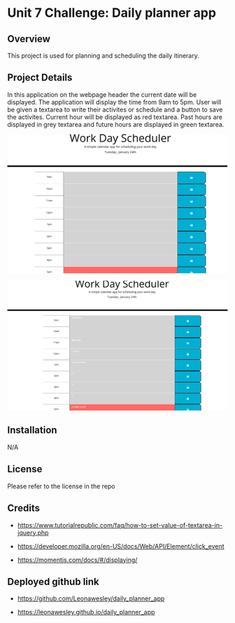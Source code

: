 # Unit 7 Challenge: Daily planner app

## Overview

This project is used for planning and scheduling the daily itinerary.

## Project Details
In this application on the webpage header the current date will be displayed. The application will display the time from 9am to 5pm. User will be given a textarea to write their activites or schedule and a button to save the activites. Current hour will be displayed as red textarea. Past hours are displayed in grey textarea and future hours are displayed in green textarea.

![Daily planner app demo](./assests/images/planner_output.png)

![Daily planner app output](./assests/images/daily_planner_output.png)

## Installation

N/A

## License

Please refer to the license in the repo

## Credits

* https://www.tutorialrepublic.com/faq/how-to-set-value-of-textarea-in-jquery.php

* https://developer.mozilla.org/en-US/docs/Web/API/Element/click_event

* https://momentjs.com/docs/#/displaying/

## Deployed github link

*  https://github.com/Leonawesley/daily_planner_app

*  https://leonawesley.github.io/daily_planner_app